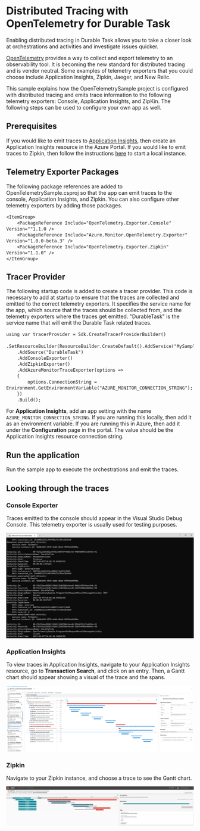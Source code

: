 # Distributed Tracing with OpenTelemetry for Durable Task

Enabling distributed tracing in Durable Task allows you to take a closer look at orchestrations and activities and investigate issues quicker.

[OpenTelemetry](https://opentelemetry.io/) provides a way to collect and export telemetry to an observability tool. It is becoming the new standard for distributed tracing and is vendor neutral. Some examples of telemetry exporters that you could choose include Application Insights, Zipkin, Jaeger, and New Relic.

This sample explains how the OpenTelemetrySample project is configured with distributed tracing and emits trace information to the following telemetry exporters: Console, Application Insights, and ZipKin. The following steps can be used to configure your own app as well.

## Prerequisites
If you would like to emit traces to [Application Insights](https://learn.microsoft.com/en-us/azure/azure-monitor/app/app-insights-overview?tabs=net), then create an Application Insights resource in the Azure Portal. If you would like to emit traces to Zipkin, then follow the instructions [here](https://zipkin.io/pages/quickstart.html) to start a local instance.

## Telemetry Exporter Packages

The following package references are added to OpenTelemetrySample.csproj so that the app can emit traces to the console, Application Insights, and Zipkin. You can also configure other telemetry exporters by adding those packages.

```
<ItemGroup>
    <PackageReference Include="OpenTelemetry.Exporter.Console" Version=""1.1.0 />
    <PackageReference Include="Azure.Monitor.OpenTelemetry.Exporter" Version="1.0.0-beta.3" />
    <PackageReference Include="OpenTelemetry.Exporter.Zipkin" Version="1.1.0" />
</ItemGroup>
```

## Tracer Provider

The following startup code is added to create a tracer provider. This code is necessary to add at startup to ensure that the traces are collected and emitted to the correct telemetry exporters. It specifies the service name for the app, which source that the traces should be collected from, and the telemetry exporters where the traces get emitted. "DurableTask" is the service name that will emit the Durable Task related traces.

```
using var tracerProvider = Sdk.CreateTracerProviderBuilder()
    .SetResourceBuilder(ResourceBuilder.CreateDefault().AddService("MySample"))
    .AddSource("DurableTask")
    .AddConsoleExporter()
    .AddZipkinExporter()
    .AddAzureMonitorTraceExporter(options =>
    {
        options.ConnectionString = Environment.GetEnvironmentVariable("AZURE_MONITOR_CONNECTION_STRING");
    })
    .Build();
```

For **Application Insights**, add an app setting with the name `AZURE_MONITOR_CONNECTION_STRING`. If you are running this locally, then add it as an environment variable. If you are running this in Azure, then add it under the **Configuration** page in the portal. The value should be the Application Insights resource connection string.

## Run the application

Run the sample app to execute the orchestrations and emit the traces.

## Looking through the traces

### Console Exporter
Traces emitted to the console should appear in the Visual Studio Debug Console. This telemetry exporter is usually used for testing purposes.

![Console Exporter](images/ConsoleExporter.png)

### Application Insights
To view traces in Application Insights, navigate to your Application Insights resource, go to **Transaction Search**, and click on an entry. Then, a Gantt chart should appear showing a visual of the trace and the spans.

![Application Insights Exporter](images/ApplicationInsightsExporter.png)

### Zipkin
Navigate to your Zipkin instance, and choose a trace to see the Gantt chart.

![Zipkin Exporter](images/ZipkinExporter.png)
